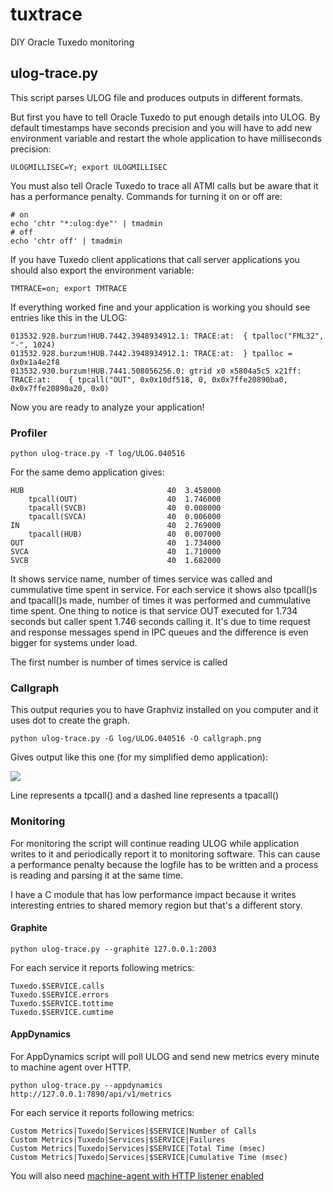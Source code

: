 # tuxtrace
DIY Oracle Tuxedo monitoring

## ulog-trace.py

This script parses ULOG file and produces outputs in different formats.

But first you have to tell Oracle Tuxedo to put enough details into ULOG. By default timestamps have seconds precision and you will have to add new environment variable and restart the whole application to have milliseconds precision:

```
ULOGMILLISEC=Y; export ULOGMILLISEC
```

You must also tell Oracle Tuxedo to trace all ATMI calls but be aware that it has a performance penalty. Commands for turning it on or off are:

```
# on
echo 'chtr "*:ulog:dye"' | tmadmin
# off
echo 'chtr off' | tmadmin
```

If you have Tuxedo client applications that call server applications you should also export the environment variable:

```
TMTRACE=on; export TMTRACE
```

If everything worked fine and your application is working you should see entries like this in the ULOG:

```
013532.928.burzum!HUB.7442.3948934912.1: TRACE:at:  { tpalloc("FML32", "-", 1024)
013532.928.burzum!HUB.7442.3948934912.1: TRACE:at:  } tpalloc = 0x0x1a4e2f8
013532.930.burzum!HUB.7441.508056256.0: gtrid x0 x5804a5c5 x21ff: TRACE:at:    { tpcall("OUT", 0x0x10df518, 0, 0x0x7ffe20890ba0, 0x0x7ffe20890a20, 0x0)
```

Now you are ready to analyze your application!

### Profiler

```
python ulog-trace.py -T log/ULOG.040516
```

For the same demo application gives:

```
HUB                                40  3.458000
    tpcall(OUT)                    40  1.746000
    tpacall(SVCB)                  40  0.008000
    tpacall(SVCA)                  40  0.006000
IN                                 40  2.769000
    tpacall(HUB)                   40  0.007000
OUT                                40  1.734000
SVCA                               40  1.710000
SVCB                               40  1.682000
```

It shows service name, number of times service was called and cummulative time
spent in service. For each service it shows also tpcall()s and tpacall()s made,
number of times it was performed and cummulative time spent. One thing to
notice is that service OUT executed for 1.734 seconds but caller spent 1.746
seconds calling it. It's due to time request and response messages spend in IPC
queues and the difference is even bigger for systems under load.

The first number is number of times service is called


### Callgraph

This output requries you to have Graphviz installed on you computer and it uses
dot to create the graph.

```
python ulog-trace.py -G log/ULOG.040516 -O callgraph.png
```

Gives output like this one (for my simplified demo application):

![](http://aivarsk.github.io/public/callgraph.png)

Line represents a tpcall() and a dashed line represents a tpacall()

### Monitoring

For monitoring the script will continue reading ULOG while application writes
to it and periodically report it to monitoring software. This can cause a
performance penalty because the logfile has to be written and a process is
reading and parsing it at the same time.

I have a C module that has low performance impact because it writes interesting
entries to shared memory region but that's a different story.

#### Graphite

```
python ulog-trace.py --graphite 127.0.0.1:2003
```

For each service it reports following metrics:

```
Tuxedo.$SERVICE.calls
Tuxedo.$SERVICE.errors
Tuxedo.$SERVICE.tottime
Tuxedo.$SERVICE.cumtime
```


#### AppDynamics

For AppDynamics script will poll ULOG and send new metrics every minute to machine agent over HTTP.

```
python ulog-trace.py --appdynamics http://127.0.0.1:7890/api/v1/metrics
```

For each service it reports following metrics:

```
Custom Metrics|Tuxedo|Services|$SERVICE|Number of Calls
Custom Metrics|Tuxedo|Services|$SERVICE|Failures
Custom Metrics|Tuxedo|Services|$SERVICE|Total Time (msec)
Custom Metrics|Tuxedo|Services|$SERVICE|Cumulative Time (msec)
```

You will also need [machine-agent with HTTP listener enabled](https://docs.appdynamics.com/display/PRO42/Standalone+Machine+Agent+HTTP+Listener)
